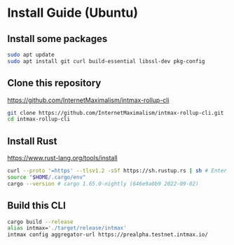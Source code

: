# Install Guide (Ubuntu)

## Install some packages

```sh
sudo apt update
sudo apt install git curl build-essential libssl-dev pkg-config
```

## Clone this repository

https://github.com/InternetMaximalism/intmax-rollup-cli

```sh
git clone https://github.com/InternetMaximalism/intmax-rollup-cli.git
cd intmax-rollup-cli
```

## Install Rust

https://www.rust-lang.org/tools/install

```sh
curl --proto '=https' --tlsv1.2 -sSf https://sh.rustup.rs | sh # Enter
source "$HOME/.cargo/env"
cargo --version # cargo 1.65.0-nightly (646e9a0b9 2022-09-02)
```

## Build this CLI

```sh
cargo build --release
alias intmax='./target/release/intmax'
intmax config aggregator-url https://prealpha.testnet.intmax.io/
```

